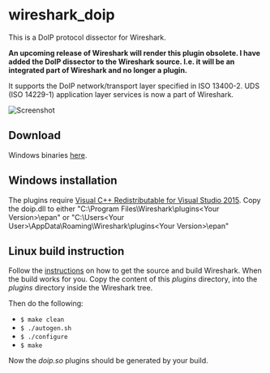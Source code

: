 # wireshark_doip

This is a DoIP protocol dissector for Wireshark.



**An upcoming release of Wireshark will render this plugin obsolete. I have added the DoIP dissector to the Wireshark source. I.e. it will be an integrated part of Wireshark and no longer a plugin.**



It supports the DoIP network/transport layer specified in ISO 13400-2. UDS (ISO 14229-1) application layer services is now a part of Wireshark.

![Screenshot](https://raw.github.com/tobras/wireshark_doip/master/screenshots/doip_uds.png)

## Download
Windows binaries [here](https://github.com/tobras/wireshark_doip/releases).


## Windows installation
The plugins require [Visual C++ Redistributable for Visual Studio 2015](https://www.microsoft.com/en-us/download/details.aspx?id=48145).
Copy the doip.dll to either "C:\Program Files\Wireshark\plugins\<Your Version>\epan" or "C:\Users\<Your User>\AppData\Roaming\Wireshark\plugins\<Your Version>\epan\"


## Linux build instruction
Follow the [instructions](https://www.wireshark.org/docs/wsdg_html_chunked/ChapterSources.html) on how to get the source and build Wireshark.
When the build works for you. Copy the content of this *plugins* directory, into the *plugins* directory inside the Wireshark tree.

Then do the following:
- `$ make clean`
- `$ ./autogen.sh`
- `$ ./configure`
- `$ make`

Now the *doip.so* plugins should be generated by your build.


